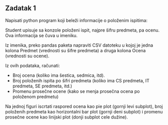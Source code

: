 ## Zadatak 1
Napisati python program koji beleži informacije o položenim ispitima:

Student upisuje sa konzole položeni ispit, najpre šifru predmeta, pa ocenu. Ova informacija se čuva u imeniku.

Iz imenika, preko pandas paketa napraviti CSV datoteku u kojoj je jedna kolona Predmet (vrednosti su šifre predmeta) a druga kolona Ocena (vrednosti su ocene).

Iz ovih podataka, računati:

- Broj ocena (koliko ima šestica, sedmica, itd).
- Broj položenih ispita po šifri predmeta (koliko ima CS predmeta, IT predmeta, SE predmeta, itd.)
- Promenu prosečne ocene (kako se menja prosečna ocena po položenom predmetu)
 
Na jednoj figuri iscrtati raspored ocena kao pie plot (gornji levi subplot), broj položenih predmeta kao horizontalni bar plot (gornji deni subplot) i promenu prosečne ocene kao linijski plot (donji subplot cele dužine).